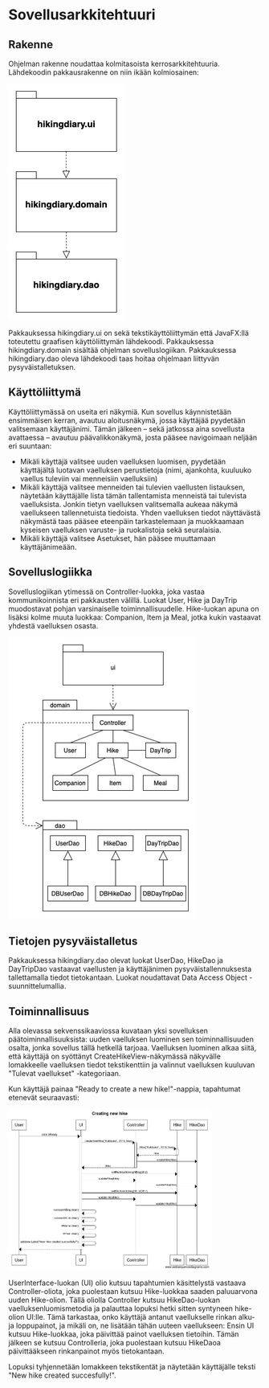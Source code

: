 # Sovellusarkkitehtuuri

## Rakenne
Ohjelman rakenne noudattaa kolmitasoista kerrosarkkitehtuuria. Lähdekoodin pakkausrakenne on niin ikään kolmiosainen:

![Image of package structure (sketch)](../dokumentointi/vaelluspaivakirja_pakkauskaavio.jpg)

Pakkauksessa hikingdiary.ui on sekä tekstikäyttöliittymän että JavaFX:llä toteutettu graafisen käyttöliittymän lähdekoodi. Pakkauksessa hikingdiary.domain sisältää ohjelman sovelluslogiikan. Pakkauksessa hikingdiary.dao oleva lähdekoodi taas hoitaa ohjelmaan liittyvän pysyväistalletuksen.

## Käyttöliittymä
Käyttöliittymässä on useita eri näkymiä. Kun sovellus käynnistetään ensimmäisen kerran, avautuu aloitusnäkymä, jossa käyttäjää pyydetään valitsemaan käyttäjänimi. Tämän jälkeen – sekä jatkossa aina sovellusta avattaessa – avautuu päävalikkonäkymä, josta pääsee navigoimaan neljään eri suuntaan:

* Mikäli käyttäjä valitsee uuden vaelluksen luomisen, pyydetään käyttäjältä luotavan vaelluksen perustietoja (nimi, ajankohta, kuuluuko vaellus tuleviin vai menneisiin vaelluksiin)
* Mikäli käyttäjä valitsee menneiden tai tulevien vaellusten listauksen, näytetään käyttäjälle lista tämän tallentamista menneistä tai tulevista vaelluksista. Jonkin tietyn vaelluksen valitsemalla aukeaa näkymä vaellukseen tallennetuista tiedoista. Yhden vaelluksen tiedot näyttävästä näkymästä taas pääsee eteenpäin tarkastelemaan ja muokkaamaan kyseisen vaelluksen varuste- ja ruokalistoja sekä seuralaisia.
* Mikäli käyttäjä valitsee Asetukset, hän pääsee muuttamaan käyttäjänimeään.

## Sovelluslogiikka

Sovelluslogiikan ytimessä on Controller-luokka, joka vastaa kommunikoinnista eri pakkausten välillä. Luokat User, Hike ja DayTrip muodostavat pohjan varsinaiselle toiminnallisuudelle. Hike-luokan apuna on lisäksi kolme muuta luokkaa: Companion, Item ja Meal, jotka kukin vastaavat yhdestä vaelluksen osasta.

![Imgae of class structure](../dokumentointi/vaelluspaivakirja_luokka-pakkauskaavio.jpg)

## Tietojen pysyväistalletus

Pakkauksessa hikingdiary.dao olevat luokat UserDao, HikeDao ja DayTripDao vastaavat vaellusten ja käyttäjänimen pysyväistallennuksesta tallettamalla tiedot tietokantaan. Luokat noudattavat Data Access Object -suunnittelumallia.

## Toiminnallisuus

Alla olevassa sekvenssikaaviossa kuvataan yksi sovelluksen päätoiminnallisuuksista: uuden vaelluksen luominen sen toiminnallisuuden osalta, jonka sovellus tällä hetkellä tarjoaa. Vaelluksen luominen alkaa siitä, että käyttäjä on syöttänyt CreateHikeView-näkymässä näkyvälle lomakkeelle vaelluksen tiedot tekstikenttiin ja valinnut vaelluksen kuuluvan "Tulevat vaellukset" -kategoriaan. 

Kun käyttäjä painaa "Ready to create a new hike!"-nappia, tapahtumat etenevät seuraavasti: 

<img src="../dokumentointi/sekvenssikaavio.png" width="80%" alt="Image of sequence diagram: creating new hike"/>

UserInterface-luokan (UI) olio kutsuu tapahtumien käsittelystä vastaava Controller-oliota, joka puolestaan kutsuu Hike-luokkaa saaden paluuarvona uuden Hike-olion. Tällä oliolla Controller kutsuu HikeDao-luokan vaelluksenluomismetodia ja palauttaa lopuksi hetki sitten syntyneen hike-olion UI:lle. Tämä tarkastaa, onko käyttäjä antanut vaellukselle rinkan alku- ja loppupainot, ja mikäli on, ne lisätään tähän uuteen vaellukseen: Ensin UI kutsuu Hike-luokkaa, joka päivittää painot vaelluksen tietoihin. Tämän jälkeen se kutsuu Controlleria, joka puolestaan kutsuu HikeDaoa päivittääkseen rinkanpainot myös tietokantaan.

Lopuksi tyhjennetään lomakkeen tekstikentät ja näytetään käyttäjälle teksti "New hike created succesfully!".
